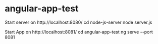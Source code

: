 # angular-app-test
Start server on http://localhost:8080/
cd node-js-server
node server.js

Start App on http://localhost:8081/
cd angular-app-test
ng serve --port 8081